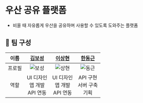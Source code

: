 # 우산 공유 플랫폼

- 비올 때 자유롭게 우산을 공유하며 사용할 수 있도록 도와주는 플랫폼

## 📌 팀 구성

|  이름  |             [김보성](https://github.com/NangManBo)             |             [이상현](https://github.com/idealHyun)             |              [한동근](https://github.com/l0o0lv)               |
| :----: | :------------------------------------------------------------: | :------------------------------------------------------------: | :------------------------------------------------------------: |
| 프로필 | ![보성](https://avatars.githubusercontent.com/u/124684536?v=4) | ![상현](https://avatars.githubusercontent.com/u/118160647?v=4) | ![동근](https://avatars.githubusercontent.com/u/128709695?v=4) |
|  역할  |              UI 디자인 <br> 앱 개발 <br> API 연동              |              UI 디자인 <br> 앱 개발 <br> API 연동              |               API 구현 <br> 서버 구축 <br> 기획                |
